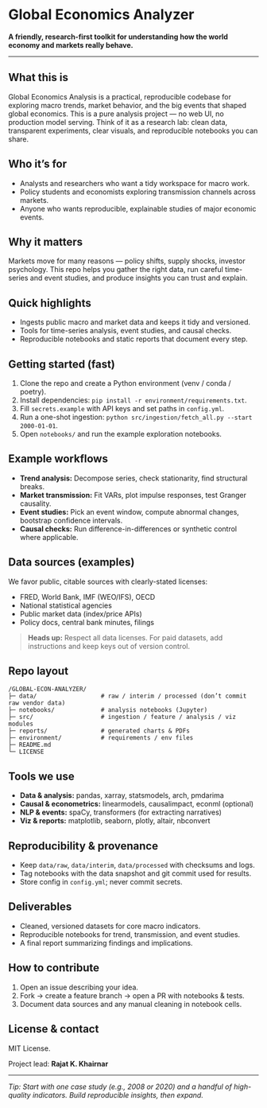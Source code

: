# Global Economics Analyzer

**A friendly, research-first toolkit for understanding how the world economy and markets really behave.**

---

## What this is

Global Economics Analysis is a practical, reproducible codebase for exploring macro trends, market behavior, and the big events that shaped global economics. This is a pure analysis project — no web UI, no production model serving. Think of it as a research lab: clean data, transparent experiments, clear visuals, and reproducible notebooks you can share.

## Who it’s for

* Analysts and researchers who want a tidy workspace for macro work.
* Policy students and economists exploring transmission channels across markets.
* Anyone who wants reproducible, explainable studies of major economic events.

## Why it matters

Markets move for many reasons — policy shifts, supply shocks, investor psychology. This repo helps you gather the right data, run careful time-series and event studies, and produce insights you can trust and explain.

## Quick highlights

* Ingests public macro and market data and keeps it tidy and versioned.
* Tools for time-series analysis, event studies, and causal checks.
* Reproducible notebooks and static reports that document every step.

## Getting started (fast)

1. Clone the repo and create a Python environment (venv / conda / poetry).
2. Install dependencies: `pip install -r environment/requirements.txt`.
3. Fill `secrets.example` with API keys and set paths in `config.yml`.
4. Run a one-shot ingestion: `python src/ingestion/fetch_all.py --start 2000-01-01`.
5. Open `notebooks/` and run the example exploration notebooks.

## Example workflows

* **Trend analysis:** Decompose series, check stationarity, find structural breaks.
* **Market transmission:** Fit VARs, plot impulse responses, test Granger causality.
* **Event studies:** Pick an event window, compute abnormal changes, bootstrap confidence intervals.
* **Causal checks:** Run difference-in-differences or synthetic control where applicable.

## Data sources (examples)

We favor public, citable sources with clearly-stated licenses:

* FRED, World Bank, IMF (WEO/IFS), OECD
* National statistical agencies
* Public market data (index/price APIs)
* Policy docs, central bank minutes, filings

> **Heads up:** Respect all data licenses. For paid datasets, add instructions and keep keys out of version control.

## Repo layout

```
/GLOBAL-ECON-ANALYZER/
├─ data/                  # raw / interim / processed (don’t commit raw vendor data)
├─ notebooks/             # analysis notebooks (Jupyter)
├─ src/                   # ingestion / feature / analysis / viz modules
├─ reports/               # generated charts & PDFs
├─ environment/           # requirements / env files
├─ README.md
└─ LICENSE
```

## Tools we use

* **Data & analysis:** pandas, xarray, statsmodels, arch, pmdarima
* **Causal & econometrics:** linearmodels, causalimpact, econml (optional)
* **NLP & events:** spaCy, transformers (for extracting narratives)
* **Viz & reports:** matplotlib, seaborn, plotly, altair, nbconvert

## Reproducibility & provenance

* Keep `data/raw`, `data/interim`, `data/processed` with checksums and logs.
* Tag notebooks with the data snapshot and git commit used for results.
* Store config in `config.yml`; never commit secrets.

## Deliverables

* Cleaned, versioned datasets for core macro indicators.
* Reproducible notebooks for trend, transmission, and event studies.
* A final report summarizing findings and implications.

## How to contribute

1. Open an issue describing your idea.
2. Fork → create a feature branch → open a PR with notebooks & tests.
3. Document data sources and any manual cleaning in notebook cells.

## License & contact

MIT License.

Project lead: **Rajat K. Khairnar** 

---

*Tip: Start with one case study (e.g., 2008 or 2020) and a handful of high-quality indicators. Build reproducible insights, then expand.*
